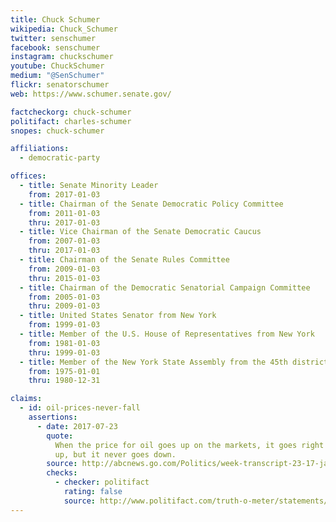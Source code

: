 ```yaml
---
title: Chuck Schumer
wikipedia: Chuck_Schumer
twitter: senschumer
facebook: senschumer
instagram: chuckschumer
youtube: ChuckSchumer
medium: "@SenSchumer"
flickr: senatorschumer
web: https://www.schumer.senate.gov/

factcheckorg: chuck-schumer
politifact: charles-schumer
snopes: chuck-schumer

affiliations:
  - democratic-party

offices:
  - title: Senate Minority Leader
    from: 2017-01-03
  - title: Chairman of the Senate Democratic Policy Committee
    from: 2011-01-03
    thru: 2017-01-03
  - title: Vice Chairman of the Senate Democratic Caucus
    from: 2007-01-03
    thru: 2017-01-03
  - title: Chairman of the Senate Rules Committee
    from: 2009-01-03
    thru: 2015-01-03
  - title: Chairman of the Democratic Senatorial Campaign Committee
    from: 2005-01-03
    thru: 2009-01-03
  - title: United States Senator from New York
    from: 1999-01-03
  - title: Member of the U.S. House of Representatives from New York
    from: 1981-01-03
    thru: 1999-01-03
  - title: Member of the New York State Assembly from the 45th district
    from: 1975-01-01
    thru: 1980-12-31

claims:
  - id: oil-prices-never-fall
    assertions:
      - date: 2017-07-23
        quote:
          When the price for oil goes up on the markets, it goes right
          up, but it never goes down.
        source: http://abcnews.go.com/Politics/week-transcript-23-17-jay-sekulow-sarah-huckabee/story?id=48791003
        checks:
          - checker: politifact
            rating: false
            source: http://www.politifact.com/truth-o-meter/statements/2017/jul/25/charles-schumer/yes-chuck-schumer-oil-prices-do-fall/
---
```

